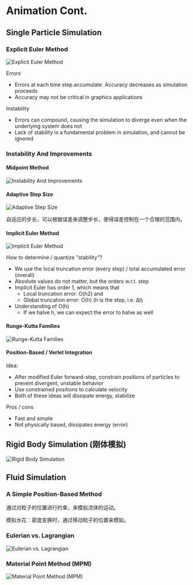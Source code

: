 # Animation Cont.

## Single Particle Simulation

### Explicit Euler Method

![Explicit Euler Method](images/P22-0.png)

Errors

- Errors at each time step accumulate. Accuracy decreases as simulation proceeds
- Accuracy may not be critical in graphics applications

Instability

- Errors can compound, causing the simulation to diverge even when the underlying system does not
- Lack of stability is a fundamental problem in simulation, and cannot be ignored

### Instability And Improvements

#### Midpoint Method

![Instability And Improvements](images/P22-1.png)

#### Adaptive Step Size

![Adaptive Step Size](images/P22-2.png)

自适应的步长，可以根据误差来调整步长，使得误差控制在一个合理的范围内。

#### Implicit Euler Method

![Implicit Euler Method](images/P22-3.png)

How to determine / quantize "stability"?

- We use the local truncation error (every step) / total accumulated error (overall)
- Absolute values do not matter, but the orders w.r.t. step
- Implicit Euler has order 1, which means that
    - Local truncation error: O(h2) and
    - Global truncation error: O(h) (h is the step, i.e. ∆t)
- Understanding of O(h)
    - If we halve h, we can expect the error to halve as well

#### Runge-Kutta Families

![Runge-Kutta Families](images/P22-4.png)

#### Position-Based / Verlet Integration

Idea:

- After modified Euler forward-step, constrain positions of particles to prevent divergent, unstable behavior
- Use constrained positions to calculate velocity
- Both of these ideas will dissipate energy, stabilize

Pros / cons

- Fast and simple
- Not physically based, dissipates energy (error)

## Rigid Body Simulation (刚体模拟)

![Rigid Body Simulation](images/P22-5.png)

## Fluid Simulation

### A Simple Position-Based Method

通过对粒子的位置进行约束，来模拟流体的运动。

模拟水花：密度变换时，通过移动粒子的位置来模拟。

### Eulerian vs. Lagrangian

![Eulerian vs. Lagrangian](images/P22-6.png)

### Material Point Method (MPM)

![Material Point Method (MPM)](images/P22-7.png)
